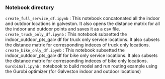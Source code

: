 ### Notebook directory


`create_full_service_df.ipynb` : This notebook concatonated all the indoor and outdoor locations in galveston. It also opens the distance matrix for all the indoor and outdoor points and saves it as a csv file.
`create_truck_only_df.ipynb` : This notebook subsetted the indoor_outdoor_pts_galv df for truck only service locations. It also subsets the distance matrix for corresponding indeces of truck only locations.
`create_bike_only_df.ipynb` : This notebook subsetted the indoor_outdoor_pts_galv df for bike only service locations. It also subsets the distance matrix for corresponding indeces of bike only locations.
`GurobiGal.ipynb` : notebook to build model and run routing example using the Gurobi optimizer (for Galveston indoor and outdoor locations)
